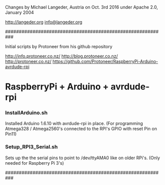 Changes by Michael Langeder, Austria
on Oct. 3rd 2016
under Apache 2.0, January 2004


http://langeder.org
info@langeder.org


###########################################################

Initial scripts by Protoneer from his github repository

http://info.protoneer.co.nz/
http://blog.protoneer.co.nz/
http://protoneer.co.nz/
https://github.com/Protoneer/RaspberryPi-Arduino-avrdude-rpi

# RaspberryPi + Arduino + avrdude-rpi

### InstallArduino.sh
Installed Arduino 1.6.10 with avrdude-rpi in place. (For programming Atmega328 / Atmega2560's connected to the RPI's GPIO with reset Pin on Pin11)

### Setup_RPI3_Serial.sh
Sets up the the serial pins to point to /dev/ttyAMA0 like on older RPi's. (Only needed for Raspberry Pi 3's) 

###########################################################


